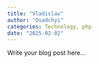 ```yaml
---
title: "Vladislav"
author: "Osadchyi"
categories: Technology, php
date: "2025-02-02"
---
```


Write your blog post here...